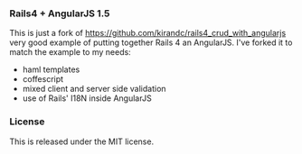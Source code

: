 <h3>Rails4 + AngularJS 1.5</h3>

 This is just a fork of https://github.com/kirandc/rails4_crud_with_angularjs very good example of putting together Rails 4 an AngularJS. I've forked it to match the example to my needs:

 * haml templates
 * coffescript
 * mixed client and server side validation
 * use of Rails' I18N inside AngularJS
 
<h3>License</h3>
<p>This is released under the MIT license.</p>
